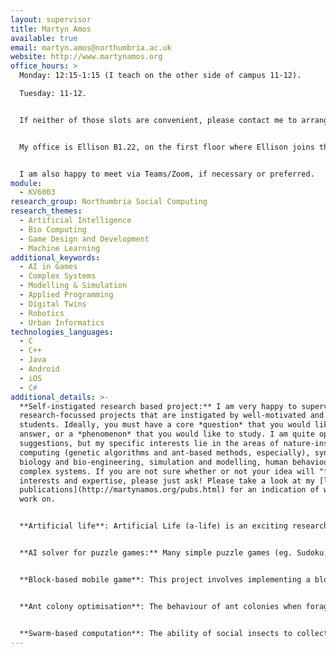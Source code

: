 ```yaml
---
layout: supervisor
title: Martyn Amos
available: true
email: martyn.amos@northumbria.ac.uk
website: http://www.martynamos.org
office_hours: >
  Monday: 12:15-1:15 (I teach on the other side of campus 11-12).

  Tuesday: 11-12.


  If neither of those slots are convenient, please contact me to arrange an ad hoc appointment.


  My office is Ellison B1.22, on the first floor where Ellison joins the new CIS building (overlooking the atrium lab area). You can also access it via the CIS building by taking the stairs/lift to the first floor, and then walking left out of CIS into Ellison.


  I am also happy to meet via Teams/Zoom, if necessary or preferred.
module:
  - KV6003
research_group: Northumbria Social Computing
research_themes:
  - Artificial Intelligence
  - Bio Computing
  - Game Design and Development
  - Machine Learning
additional_keywords:
  - AI in Games
  - Complex Systems
  - Modelling & Simulation
  - Applied Programming
  - Digital Twins
  - Robotics
  - Urban Informatics
technologies_languages:
  - C
  - C++
  - Java
  - Android
  - iOS
  - C#
additional_details: >-
  **Self-instigated research based project:** I am very happy to supervise
  research-focussed projects that are instigated by well-motivated and capable
  students. Ideally, you must have a core *question* that you would like to
  answer, or a *phenomenon* that you would like to study. I am quite open to
  suggestions, but my specific interests lie in the areas of nature-inspired
  computing (genetic algorithms and ant-based methods, especially), synthetic
  biology and bio-engineering, simulation and modelling, human behaviour, and
  complex systems. If you are not sure whether or not your idea will "fit" my
  interests and expertise, please just ask! Please take a look at my [list of
  publications](http://martynamos.org/pubs.html) for an indication of what I
  work on.


  **Artificial life**: Artificial Life (a-life) is an exciting research area at the intersections of computer science, biology, economics, engineering, mathematics, and other disciplines. Fundamentally, a-life researchers use computational methods to study "life as it could be" - that is, we use models and simulations to help us understand systems as diverse as ant colonies, economies and populations of bacterial cells. For this project, you will select an area of interest to you (in consultation with me), and then investigate it using computational methods such as agent-based simulation. This is quite a broad topic area, and it's suitable for a wide range of systems, including (for example) crowds of people. There also exist excellent libraries and model-building tools, so you will not have to build everything from scratch; see [Netlogo](https://ccl.northwestern.edu/netlogo/) for an excellent example, which contains a huge number of [example projects](https://ccl.northwestern.edu/netlogo/models/index.cgi) (most of which you can try out in your browser).


  **AI solver for puzzle games:** Many simple puzzle games (eg. Sudoku, Minesweeper) are easy to describe but very difficult to solve. This project will involve the investigation of various algorithmic techniques for the automatic solution of such problems, and the development of a program to solve examples of a problem of the student's choosing (subject to approval). Please note that this project is *not* concerned with developing AI for NPCs; rather, it is the creation of AI-based *automatic solvers for puzzle games*. This project will be based on our J-POP platform (<https://github.com/huwlloyd-mmu/jpop>), which provides a number of solvers and puzzle simulators (you can read our overview paper [here](https://e-space.mmu.ac.uk/628167/)). Your task will be to choose a new puzzle from the hundreds out there, develop a simulator for it, plug it into J-POP, and then run experiments to test the various solvers. Note that this is all written in C++, so you will need to be a competent/confident programmer in this language.


  **Block-based mobile game**: This project involves implementing a block-based puzzle game, according to a given specification. The game I have in mind is based on one I wrote for the Acorn Electron, way back in the mists of time (1986!) It was called Peabody, and I think it still contains a number of original features... It should be implemented on a mobile platform, if possible. The project will require good programming skills, and ideally some competence with graphics. Again, there are a ton of libraries out there that you can use - the emphasis is getting the game logic and playability right.


  **Ant colony optimisation**: The behaviour of ant colonies when foraging for food, tending their brood, and dividing up tasks amongst colony members has recently been abstracted in computational terms and successfully applied to a whole range of important problems (such as routing data packets through a mobile telephone network that is sensitive to equipment failure). These “ant algorithms” form a new class of nature-inspired solutions that are becoming increasingly popular in science and industry. This project would involve choosing a problem (either from the literature or after discussion with myself and/or external partners), generating an ant-based solution, and then comparing its performance against existing alternative algorithms. 


  **Swarm-based computation**: The ability of social insects to collectively solve problems has been well-studied and documented. The behaviour of foraging ants, for example, has been abstracted to provide algorithmic solutions that are robust, distributed, and flexible. The particular behaviour that we will focus on is the *clustering* or *sorting* of ant corpses or larvae. Abstract models of these behaviours have been successfully applied to, amongst other problems, numerical data analysis, data mining, and graph partitioning. In this project, we focus on the task of *brood sorting*, which is essentially a problem of distributed computation; how can can a number of simple agents, with minimal communication, take a collection of objects and arrange them into a spatially coherent desired structure? This problem will find important applications in (for example) swarm robotics. For background, [please refer to the original paper we wrote on this subject](http://www.martynamos.org/Docs/1245.pdf); this project will first involve re-implementing the basic algorithm in a language of choice, and then investigating new aspects of its behaviour.
---
```

